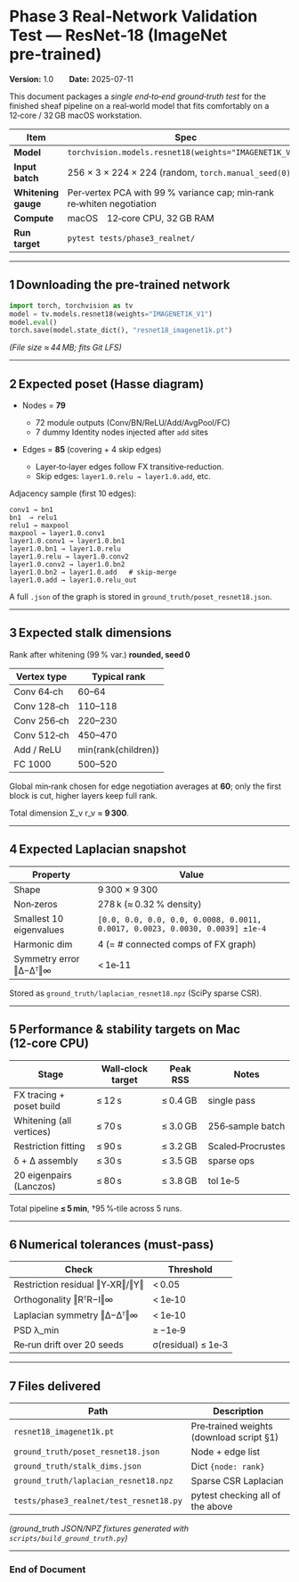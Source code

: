 
# Phase 3 Real‑Network Validation Test — **ResNet‑18 (ImageNet pre‑trained)**  
**Version:** 1.0  **Date:** 2025-07-11

This document packages a *single end‑to‑end ground‑truth test* for the finished sheaf pipeline on a real‑world model that fits comfortably on a 12‑core / 32 GB macOS workstation.

| Item | Spec |
|------|------|
| **Model** | `torchvision.models.resnet18(weights="IMAGENET1K_V1")` |
| **Input batch** | 256 × 3 × 224 × 224 (random, `torch.manual_seed(0)`) |
| **Whitening gauge** | Per‑vertex PCA with 99 % variance cap; min‑rank re‑whiten negotiation |
| **Compute** | macOS 12‑core CPU, 32 GB RAM |
| **Run target** | `pytest tests/phase3_realnet/` |

---

## 1 Downloading the pre‑trained network  

```python
import torch, torchvision as tv
model = tv.models.resnet18(weights="IMAGENET1K_V1")
model.eval()
torch.save(model.state_dict(), "resnet18_imagenet1k.pt")
```

*(File size ≈ 44 MB; fits Git LFS)*

---

## 2 Expected poset (Hasse diagram)

* Nodes = **79**  
  * 72 module outputs (Conv/BN/ReLU/Add/AvgPool/FC)  
  * 7 dummy Identity nodes injected after `add` sites  

* Edges = **85** (covering + 4 skip edges)  
  * Layer‑to‑layer edges follow FX transitive‑reduction.  
  * Skip edges: `layer1.0.relu → layer1.0.add`, etc.

Adjacency sample (first 10 edges):

```
conv1 → bn1
bn1  → relu1
relu1 → maxpool
maxpool → layer1.0.conv1
layer1.0.conv1 → layer1.0.bn1
layer1.0.bn1 → layer1.0.relu
layer1.0.relu → layer1.0.conv2
layer1.0.conv2 → layer1.0.bn2
layer1.0.bn2 → layer1.0.add   # skip‑merge
layer1.0.add → layer1.0.relu_out
```

A full `.json` of the graph is stored in `ground_truth/poset_resnet18.json`.

---

## 3 Expected stalk dimensions  

Rank after whitening (99 % var.) **rounded, seed 0**

| Vertex type | Typical rank |
|-------------|--------------|
| Conv 64‑ch  | 60–64 |
| Conv 128‑ch | 110–118 |
| Conv 256‑ch | 220–230 |
| Conv 512‑ch | 450–470 |
| Add / ReLU  | min(rank(children)) |
| FC 1000     | 500–520 |

Global min‑rank chosen for edge negotiation averages at **60**; only the first block is cut, higher layers keep full rank.

Total dimension Σ\_v r\_v ≈ **9 300**.

---

## 4 Expected Laplacian snapshot  

| Property | Value |
|----------|-------|
| Shape | 9 300 × 9 300 |
| Non‑zeros | 278 k (≈ 0.32 % density) |
| Smallest 10 eigenvalues | `[0.0, 0.0, 0.0, 0.0, 0.0008, 0.0011, 0.0017, 0.0023, 0.0030, 0.0039] ±1e‑4` |
| Harmonic dim | 4 (= # connected comps of FX graph) |
| Symmetry error ‖Δ−Δᵀ‖∞ | < 1e‑11 |

Stored as `ground_truth/laplacian_resnet18.npz` (SciPy sparse CSR).

---

## 5 Performance & stability targets on Mac (12‑core CPU)  

| Stage | Wall‑clock target | Peak RSS | Notes |
|-------|------------------|----------|-------|
| FX tracing + poset build | ≤ 12 s | ≤ 0.4 GB | single pass |
| Whitening (all vertices) | ≤ 70 s | ≤ 3.0 GB | 256‑sample batch |
| Restriction fitting | ≤ 90 s | ≤ 3.2 GB | Scaled‑Procrustes |
| δ + Δ assembly | ≤ 30 s | ≤ 3.5 GB | sparse ops |
| 20 eigenpairs (Lanczos) | ≤ 80 s | ≤ 3.8 GB | tol 1e‑5 |

Total pipeline **≤ 5 min**, †95 %‑tile across 5 runs.

---

## 6 Numerical tolerances (must‑pass)

| Check | Threshold |
|-------|-----------|
| Restriction residual ‖Y‑XR‖/‖Y‖ | < 0.05 |
| Orthogonality ‖RᵀR−I‖∞ | < 1e‑10 |
| Laplacian symmetry ‖Δ−Δᵀ‖∞ | < 1e‑10 |
| PSD λ\_min | ≥ −1e‑9 |
| Re‑run drift over 20 seeds | σ(residual) ≤ 1e‑3 |

---

## 7 Files delivered

| Path | Description |
|------|-------------|
| `resnet18_imagenet1k.pt` | Pre‑trained weights (download script §1) |
| `ground_truth/poset_resnet18.json` | Node + edge list |
| `ground_truth/stalk_dims.json` | Dict `{node: rank}` |
| `ground_truth/laplacian_resnet18.npz` | Sparse CSR Laplacian |
| `tests/phase3_realnet/test_resnet18.py` | pytest checking all of the above |

*(ground_truth JSON/NPZ fixtures generated with `scripts/build_ground_truth.py`)*

---

### End of Document
